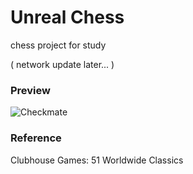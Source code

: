 # Unreal Chess

chess project for study

( network update later... )

### Preview
![Checkmate](https://user-images.githubusercontent.com/46084498/145543787-e7f5249f-518a-404c-a16e-4c8e7057ffc3.gif)

### Reference
Clubhouse Games: 51 Worldwide Classics


